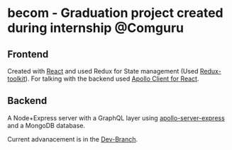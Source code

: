 # becom - Graduation project created during internship @Comguru

## Frontend
Created with [React](https://reactjs.org/) and used Redux for State management (Used [Redux-toolkit](https://redux-toolkit.js.org/)).
For talking with the backend used [Apollo Client for React](https://www.apollographql.com/docs/react/).

## Backend
A Node+Express server with a GraphQL layer using [apollo-server-express](https://www.npmjs.com/package/apollo-server-express) and a MongoDB database.

Current advanacement is in the [Dev-Branch](https://github.com/KouzanaFedi/becom/tree/Dev).
